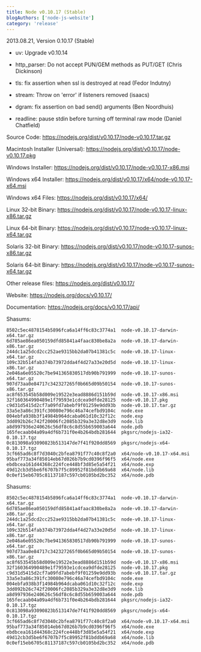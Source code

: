 ```yaml
---
title: Node v0.10.17 (Stable)
blogAuthors: ['node-js-website']
category: 'release'
---
```


2013.08.21, Version 0.10.17 (Stable)

* uv: Upgrade v0.10.14

* http_parser: Do not accept PUN/GEM methods as PUT/GET (Chris Dickinson)

* tls: fix assertion when ssl is destroyed at read (Fedor Indutny)

* stream: Throw on 'error' if listeners removed (isaacs)

* dgram: fix assertion on bad send() arguments (Ben Noordhuis)

* readline: pause stdin before turning off terminal raw mode (Daniel Chatfield)

Source Code: https://nodejs.org/dist/v0.10.17/node-v0.10.17.tar.gz

Macintosh Installer (Universal): https://nodejs.org/dist/v0.10.17/node-v0.10.17.pkg

Windows Installer: https://nodejs.org/dist/v0.10.17/node-v0.10.17-x86.msi

Windows x64 Installer: https://nodejs.org/dist/v0.10.17/x64/node-v0.10.17-x64.msi

Windows x64 Files: https://nodejs.org/dist/v0.10.17/x64/

Linux 32-bit Binary: https://nodejs.org/dist/v0.10.17/node-v0.10.17-linux-x86.tar.gz

Linux 64-bit Binary: https://nodejs.org/dist/v0.10.17/node-v0.10.17-linux-x64.tar.gz

Solaris 32-bit Binary: https://nodejs.org/dist/v0.10.17/node-v0.10.17-sunos-x86.tar.gz

Solaris 64-bit Binary: https://nodejs.org/dist/v0.10.17/node-v0.10.17-sunos-x64.tar.gz

Other release files: https://nodejs.org/dist/v0.10.17/

Website: https://nodejs.org/docs/v0.10.17/

Documentation: https://nodejs.org/docs/v0.10.17/api/

Shasums:

```
8502c5ec4878154b5896fca6a14ff6c83c3774a1  node-v0.10.17-darwin-x64.tar.gz
6d785ae86ea050159dfd85841a4faac830be8a2a  node-v0.10.17-darwin-x86.tar.gz
244dc1a25dcd2cc252ae9315bb2da07b41381c5c  node-v0.10.17-linux-x64.tar.gz
109c32b514fab374b73972dda4f4d27a33e20d5d  node-v0.10.17-linux-x86.tar.gz
2e046a6e05520c7be941365830517db90b791999  node-v0.10.17-sunos-x64.tar.gz
907d73aa0e84717c342327265f0b665d09b50154  node-v0.10.17-sunos-x86.tar.gz
ac8f653545b58d009e19522e3ead8886d151b59d  node-v0.10.17-x86.msi
32f160364990489e1f79593e1cdcea9dfde28125  node-v0.10.17.pkg
c9d31d5415d2cf7a09fd7abebf9f01259e9dd93b  node-v0.10.17.tar.gz
33a5e3a86c391fc30080e796c46a74cefbd9104c  node.exe
004ebfa938b3f14984b964dcaba061d10c32f12c  node.exp
3dd092b26c742f20006fc2085b329a3e32d8e3d9  node.lib
a8d997936e240626c56df8c6c8d55b659003a644  node.pdb
165fecaab04a09a4df6b731f0e4b264bdb281644  pkgsrc/nodejs-ia32-0.10.17.tgz
0c813098a93090823b513147de7f41f920dd8569  pkgsrc/nodejs-x64-0.10.17.tgz
3cf665ad6c8f7d3040c2bfea8791f77c40c8f2a0  x64/node-v0.10.17-x64.msi
95baf773a34f85014eb67d026b7b9cd0396f96f5  x64/node.exe
ebdbcea161d44368c224fce448bf3d85e5a54f21  x64/node.exp
49d12cb3d5be6f6707b7f5c89952f81bddb69a68  x64/node.lib
0c0ef15eb6705c81137187c597cb0105bd2bc352  x64/node.pdb
```

Shasums:

```
8502c5ec4878154b5896fca6a14ff6c83c3774a1  node-v0.10.17-darwin-x64.tar.gz
6d785ae86ea050159dfd85841a4faac830be8a2a  node-v0.10.17-darwin-x86.tar.gz
244dc1a25dcd2cc252ae9315bb2da07b41381c5c  node-v0.10.17-linux-x64.tar.gz
109c32b514fab374b73972dda4f4d27a33e20d5d  node-v0.10.17-linux-x86.tar.gz
2e046a6e05520c7be941365830517db90b791999  node-v0.10.17-sunos-x64.tar.gz
907d73aa0e84717c342327265f0b665d09b50154  node-v0.10.17-sunos-x86.tar.gz
ac8f653545b58d009e19522e3ead8886d151b59d  node-v0.10.17-x86.msi
32f160364990489e1f79593e1cdcea9dfde28125  node-v0.10.17.pkg
c9d31d5415d2cf7a09fd7abebf9f01259e9dd93b  node-v0.10.17.tar.gz
33a5e3a86c391fc30080e796c46a74cefbd9104c  node.exe
004ebfa938b3f14984b964dcaba061d10c32f12c  node.exp
3dd092b26c742f20006fc2085b329a3e32d8e3d9  node.lib
a8d997936e240626c56df8c6c8d55b659003a644  node.pdb
165fecaab04a09a4df6b731f0e4b264bdb281644  pkgsrc/nodejs-ia32-0.10.17.tgz
0c813098a93090823b513147de7f41f920dd8569  pkgsrc/nodejs-x64-0.10.17.tgz
3cf665ad6c8f7d3040c2bfea8791f77c40c8f2a0  x64/node-v0.10.17-x64.msi
95baf773a34f85014eb67d026b7b9cd0396f96f5  x64/node.exe
ebdbcea161d44368c224fce448bf3d85e5a54f21  x64/node.exp
49d12cb3d5be6f6707b7f5c89952f81bddb69a68  x64/node.lib
0c0ef15eb6705c81137187c597cb0105bd2bc352  x64/node.pdb
```
